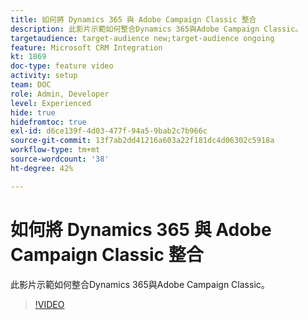 ```yaml
---
title: 如何將 Dynamics 365 與 Adobe Campaign Classic 整合
description: 此影片示範如何整合Dynamics 365與Adobe Campaign Classic。
targetaudience: target-audience new;target-audience ongoing
feature: Microsoft CRM Integration
kt: 1869
doc-type: feature video
activity: setup
team: DOC
role: Admin, Developer
level: Experienced
hide: true
hidefromtoc: true
exl-id: d6ce139f-4d03-477f-94a5-9bab2c7b966c
source-git-commit: 13f7ab2dd41216a603a22f181dc4d06302c5918a
workflow-type: tm+mt
source-wordcount: '38'
ht-degree: 42%

---
```


# 如何將 Dynamics 365 與 Adobe Campaign Classic 整合

此影片示範如何整合Dynamics 365與Adobe Campaign Classic。

>[!VIDEO](https://video.tv.adobe.com/v/23837?quality=12&learn=on)
